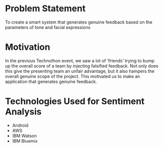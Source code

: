 # Problem Statement 
To create a smart system that generates genuine feedback based on the parameters of tone and facial expressions

# Motivation
In the previous Technothon event, we saw a lot of ‘friends’ trying to bump up the overall score of a team by injecting falsified feedback. Not only does this give the presenting team an unfair advantage, but it also hampers the overall genuine scope of the project. This motivated us to make an application that generates genuine feedback.

# Technologies Used for Sentiment Analysis
 + Android
 + AWS
 + IBM Watson 
 + IBM Bluemix
 
